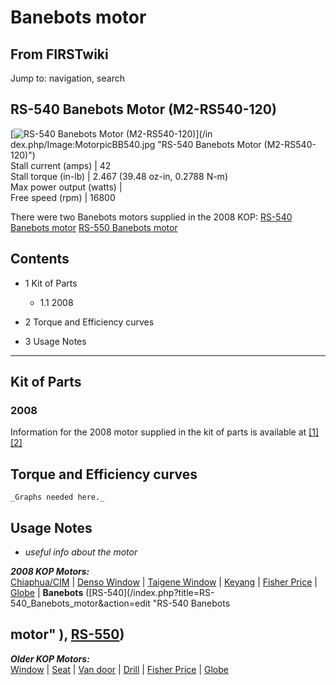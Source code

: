 # Banebots motor

## From FIRSTwiki

Jump to: navigation, search

## RS-540 Banebots Motor (M2-RS540-120)

[![RS-540 Banebots Motor \(M2-RS540-120\)](/media/5/5c/MotorpicBB540.jpg)](/in
dex.php/Image:MotorpicBB540.jpg "RS-540 Banebots Motor \(M2-RS540-120\)")<br>
Stall current (amps) | 42<br>
Stall torque (in-lb) | 2.467 (39.48 oz-in, 0.2788 N-m)<br>
Max power output (watts) |<br>
Free speed (rpm) | 16800

There were two Banebots motors supplied in the 2008 KOP: [RS-540 Banebots motor](/index.php?title=RS-540_Banebots_motor&action=edit "RS-540 Banebots
motor") [RS-550 Banebots motor](RS-550_Banebots_motor "RS-550
Banebots motor")

## Contents

- 1 Kit of Parts

  - 1.1 2008

- 2 Torque and Efficiency curves
- 3 Usage Notes

--------------------------------------------------------------------------------

## Kit of Parts

### 2008

Information for the 2008 motor supplied in the kit of parts is available at [[1]](http://banebots.com/pc/MOTOR-BRUSH/M2-RS540-120 "http://banebots.com/pc
/MOTOR-BRUSH/M2-RS540-120") [[2]](http://banebots.com/p/M2-RS550-120 "http://banebots.com/p/M2-RS550-120")

## Torque and Efficiency curves

```
_Graphs needed here._
```

## Usage Notes

- _useful info about the motor_

_**2008 KOP Motors:**_<br>
[Chiaphua/CIM](CIM_motor "CIM motor") | [Denso Window](Denso_window_motor "Denso window motor") | [Taigene Window](/index.php?title=Taigene_window_motor&action=edit "Taigene window
motor") | [Keyang](/index.php?title=Keyang_motor&action=edit "Keyang motor") | [Fisher Price](Fisher_Price_motor "Fisher Price motor") | [Globe](Globe_motor "Globe motor") | **Banebots** ([RS-540](/index.php?title=RS-540_Banebots_motor&action=edit "RS-540 Banebots

## motor" ), [RS-550](RS-550_Banebots_motor "RS-550 Banebots motor"))

_**Older KOP Motors:**_<br>
[Window](Window_motor "Window motor") | [Seat](/index.php?title=Seat_motor&action=edit "Seat motor") | [Van door](Van_door_motor "Van door motor") | [Drill](Drill_motor "Drill motor") | [Fisher Price](Fisher_Price_motor "Fisher Price motor") | [Globe](Globe_motor "Globe motor")
